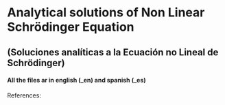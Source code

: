 # Analytical solutions of Non Linear Schrödinger Equation
## (Soluciones analíticas a la Ecuación no Lineal de Schrödinger)
#### All the files ar in english (_en) and spanish (_es)

References:



